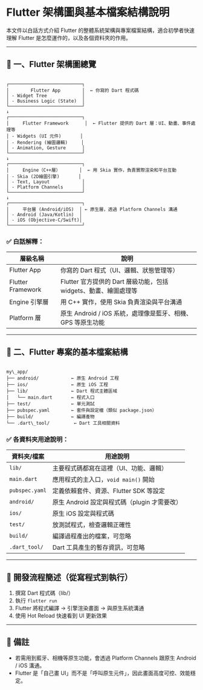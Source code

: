 # Flutter 架構圖與基本檔案結構說明

本文件以白話方式介紹 Flutter 的整體系統架構與專案檔案結構，適合初學者快速理解 Flutter 是怎麼運作的，以及各個資料夾的作用。

---

## 🧱 一、Flutter 架構圖總覽

```

┌───────────────────────────┐
│        Flutter App        │  ← 你寫的 Dart 程式碼
│ - Widget Tree             │
│ - Business Logic (State)  │
└───────────────────────────┘
↓
┌───────────────────────────┐
│     Flutter Framework      │  ← Flutter 提供的 Dart 層：UI、動畫、事件處理等
│ - Widgets (UI 元件)       │
│ - Rendering (繪圖邏輯)     │
│ - Animation, Gesture      │
└───────────────────────────┘
↓
┌───────────────────────────┐
│     Engine（C++層）       │  ← 用 Skia 實作，負責實際渲染和平台互動
│ - Skia (2D繪圖引擎)       │
│ - Text, Layout            │
│ - Platform Channels       │
└───────────────────────────┘
↓
┌───────────────────────────┐
│     平台層 (Android/iOS)  │ ← 原生層，透過 Platform Channels 溝通
│ - Android (Java/Kotlin)  │
│ - iOS (Objective-C/Swift)│
└───────────────────────────┘

```

### ✅ 白話解釋：

| 層級名稱         | 說明 |
|------------------|------|
| Flutter App       | 你寫的 Dart 程式（UI、邏輯、狀態管理等） |
| Flutter Framework | Flutter 官方提供的 Dart 層級功能，包括 widgets、動畫、繪圖處理等 |
| Engine 引擎層     | 用 C++ 實作，使用 Skia 負責渲染與平台溝通 |
| Platform 層       | 原生 Android / iOS 系統，處理像是藍牙、相機、GPS 等原生功能 |

---

## 📁 二、Flutter 專案的基本檔案結構

```

my\_app/
├── android/            ← 原生 Android 工程
├── ios/                ← 原生 iOS 工程
├── lib/                ← Dart 程式主體區域
│   └── main.dart       ← 程式入口
├── test/               ← 單元測試
├── pubspec.yaml        ← 套件與設定檔（類似 package.json）
├── build/              ← 編譯產物
└── .dart\_tool/         ← Dart 工具相關資料

```

### ✅ 各資料夾用途說明：

| 資料夾/檔案       | 用途說明 |
|------------------|----------|
| `lib/`           | 主要程式碼都寫在這裡（UI、功能、邏輯） |
| `main.dart`      | 應用程式的主入口，`void main()` 開始 |
| `pubspec.yaml`   | 定義依賴套件、資源、Flutter SDK 等設定 |
| `android/`       | 原生 Android 設定與程式碼（plugin 才需要改） |
| `ios/`           | 原生 iOS 設定與程式碼 |
| `test/`          | 放測試程式，檢查邏輯正確性 |
| `build/`         | 編譯過程產出的檔案，可忽略 |
| `.dart_tool/`    | Dart 工具產生的暫存資訊，可忽略 |

---

## 👣 開發流程簡述（從寫程式到執行）

1. 撰寫 Dart 程式碼（lib/）
2. 執行 `flutter run`
3. Flutter 將程式編譯 → 引擎渲染畫面 → 與原生系統溝通
4. 使用 Hot Reload 快速看到 UI 更新效果

---

## 📌 備註

- 若需用到藍牙、相機等原生功能，會透過 Platform Channels 跟原生 Android / iOS 溝通。
- Flutter 是「自己畫 UI」而不是「呼叫原生元件」，因此畫面高度可控、效能穩定。
```

